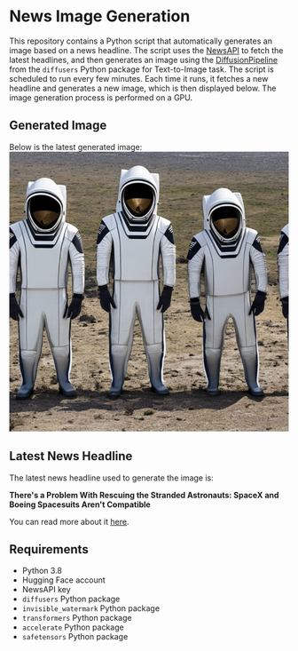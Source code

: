 # News Image Generation
This repository contains a Python script that automatically generates an image based on a news headline. The script uses the [NewsAPI](https://newsapi.org/) to fetch the latest headlines, and then generates an image using the [DiffusionPipeline](https://github.com/huggingface/diffusers) from the `diffusers` Python package for Text-to-Image task.
The script is scheduled to run every few minutes. Each time it runs, it fetches a new headline and generates a new image, which is then displayed below. The image generation process is performed on a GPU.

## Generated Image
Below is the latest generated image:
![Generated Image](image.png)

## Latest News Headline
The latest news headline used to generate the image is:

**There's a Problem With Rescuing the Stranded Astronauts: SpaceX and Boeing Spacesuits Aren't Compatible**

You can read more about it [here](https://news.google.com/rss/articles/CBMihAFBVV95cUxPZ3RrcmEydTRDYVdFYWZGVXMyd2RWcDhtNmJnRVphVkwzZHJtcXNvb0U3Q2U5NThqbHQ1eklpc0VWcXNhczlVVlFmOE1LTEtKam5TZV9wdXRaZDNLSzhrYk1TczR5WnV5SVVnWGZkbTRMLXRZTGk5eGpIRm1aTFF3aEFMS1A?oc=5).

## Requirements
- Python 3.8
- Hugging Face account
- NewsAPI key
- `diffusers` Python package
- `invisible_watermark` Python package
- `transformers` Python package
- `accelerate` Python package
- `safetensors` Python package
